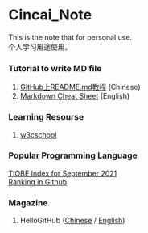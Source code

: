 # Cincai_Note

This is the note that for personal use.<br>
个人学习用途使用。

### Tutorial to write MD file
1. [GitHub上README.md教程](https://blog.csdn.net/kaitiren/article/details/38513715) (Chinese)
2. [Markdown Cheat Sheet](https://www.markdownguide.org/cheat-sheet/) (English)

### Learning Resourse
1. [w3cschool](https://www.w3schools.com/)

### Popular Programming Language
[TIOBE Index for September 2021](https://www.tiobe.com/tiobe-index/) <br>
[Ranking in Github](https://madnight.github.io/githut/#/)

### Magazine
1. HelloGitHub ([Chinese](https://github.com/521xueweihan/HelloGitHub) / [English](https://github.com/521xueweihan/HelloGitHub/blob/master/README_en.md))